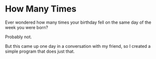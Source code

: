 # How Many Times 

Ever wondered how many times your birthday fell on the same day of the week you were born? 

Probably not. 

But this came up one day in a conversation with my friend,
so I created a simple program that does just that.
